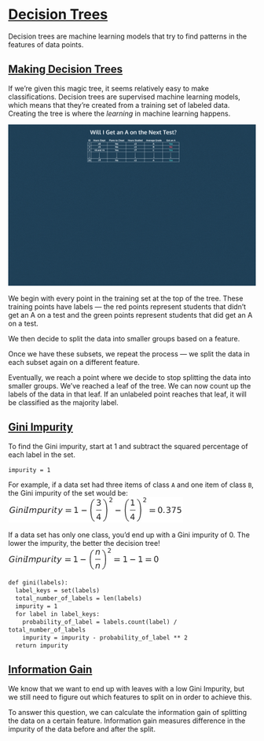 # [Decision Trees](https://www.codecademy.com/courses/machine-learning/lessons/ml-decision-trees/exercises/trees)

Decision trees are machine learning models that try to find patterns in the features of data points.

## [Making Decision Trees](https://www.codecademy.com/courses/machine-learning/lessons/ml-decision-trees/exercises/creating-trees)

If we’re given this magic tree, it seems relatively easy to make classifications.
Decision trees are supervised machine learning models, which means that they’re created from a training set of labeled data.
Creating the tree is where the *learning* in machine learning happens.

![tree](tree_gif.gif)

We begin with every point in the training set at the top of the tree.
These training points have labels — the red points represent students that didn’t get an A on a test and the green points represent students that did get an A on a test.

We then decide to split the data into smaller groups based on a feature.

Once we have these subsets, we repeat the process — we split the data in each subset again on a different feature.

Eventually, we reach a point where we decide to stop splitting the data into smaller groups. 
We’ve reached a leaf of the tree. We can now count up the labels of the data in that leaf. 
If an unlabeled point reaches that leaf, it will be classified as the majority label.

## [Gini Impurity](https://www.codecademy.com/courses/machine-learning/lessons/ml-decision-trees/exercises/impurity)

To find the Gini impurity, start at 1 and subtract the squared percentage of each label in the set.
```
impurity = 1
```
For example, if a data set had three items of class `A` and one item of class `B`, the Gini impurity of the set would be:  
![gini impurity](gini_impurity.jpg)

If a data set has only one class, you’d end up with a Gini impurity of 0. The lower the impurity, the better the decision tree!  
![gini impurity 0](gini_impurity0.jpg)

```
def gini(labels):
  label_keys = set(labels)
  total_number_of_labels = len(labels)
  impurity = 1
  for label in label_keys:
    probability_of_label = labels.count(label) / total_number_of_labels
    impurity = impurity - probability_of_label ** 2
  return impurity
```

## [Information Gain](https://www.codecademy.com/courses/machine-learning/lessons/ml-decision-trees/exercises/information-gain)

We know that we want to end up with leaves with a low Gini Impurity, but we still need to figure out which features to split on in order to achieve this. 

To answer this question, we can calculate the information gain of splitting the data on a certain feature.
Information gain measures difference in the impurity of the data before and after the split. 





